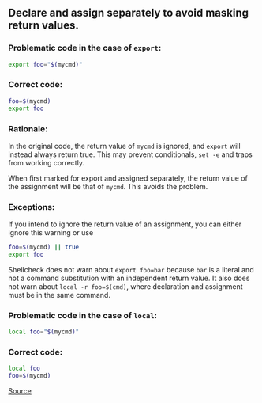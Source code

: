 ## Declare and assign separately to avoid masking return values.

### Problematic code in the case of `export`:

```sh
export foo="$(mycmd)"
```

### Correct code:

```sh
foo=$(mycmd)
export foo
```

### Rationale:

In the original code, the return value of `mycmd` is ignored, and `export` will instead always return true. This may prevent conditionals, `set -e` and traps from working correctly.

When first marked for export and assigned separately, the return value of the assignment will be that of `mycmd`. This avoids the problem.

### Exceptions:

If you intend to ignore the return value of an assignment, you can either ignore this warning or use

```sh
foo=$(mycmd) || true
export foo
```

Shellcheck does not warn about `export foo=bar` because `bar` is a literal and not a command substitution with an independent return value. It also does not warn about `local -r foo=$(cmd)`, where declaration and assignment must be in the same command.

### Problematic code in the case of `local`:

```sh
local foo="$(mycmd)"
```

### Correct code:

```sh
local foo
foo=$(mycmd)
```
[Source](https://github.com/koalaman/shellcheck/wiki/SC2155)

